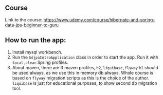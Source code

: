 ## Course

Link to the course: https://www.udemy.com/course/hibernate-and-spring-data-jpa-beginner-to-guru

## How to run the app:

1. Install mysql workbench.
2. Run the `SdjpaIntroApplication` class in order to start the app. Run it with `local,clean` Spring profiles.
3. About maven, there are 3 maven profiles, `h2,liquibase,flyway` `h2` should be used always, as we use this in
   memory db always. Whole course is based on `flyway` migration scripts as this is the choice of the author.
   `liquibase` is just for educational purposes, to show second db migration tool.
